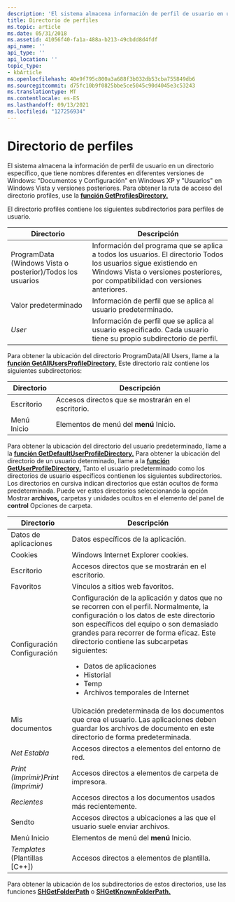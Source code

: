 ```yaml
---
description: 'El sistema almacena información de perfil de usuario en un directorio específico, que tiene nombres diferentes en distintas versiones de Windows: &\# 0034;Documents y Configuración&\# 0034; en Windows XP y &\# 0034; Los&\# 0034; en Windows Vista y versiones posteriores.'
title: Directorio de perfiles
ms.topic: article
ms.date: 05/31/2018
ms.assetid: 41056f40-fa1a-488a-b213-49cbdd8d4fdf
api_name: ''
api_type: ''
api_location: ''
topic_type:
- kbArticle
ms.openlocfilehash: 40e9f795c800a3a688f3b032db53cba755849db6
ms.sourcegitcommit: d75fc10b9f0825bbe5ce5045c90d4045e3c53243
ms.translationtype: MT
ms.contentlocale: es-ES
ms.lasthandoff: 09/13/2021
ms.locfileid: "127256934"
---
```

# <a name="profiles-directory"></a>Directorio de perfiles

El sistema almacena la información de perfil de usuario en un directorio específico, que tiene nombres diferentes en diferentes versiones de Windows: "Documentos y Configuración" en Windows XP y "Usuarios" en Windows Vista y versiones posteriores. Para obtener la ruta de acceso del directorio profiles, use la [**función GetProfilesDirectory.**](/windows/desktop/api/Userenv/nf-userenv-getprofilesdirectorya)

El directorio profiles contiene los siguientes subdirectorios para perfiles de usuario.



| Directorio                                      | Descripción                                                                                                                                |
|------------------------------------------------|--------------------------------------------------------------------------------------------------------------------------------------------|
| ProgramData (Windows Vista o posterior)/Todos los usuarios | Información del programa que se aplica a todos los usuarios. El directorio Todos los usuarios sigue existiendo en Windows Vista o versiones posteriores, por compatibilidad con versiones anteriores. |
| Valor predeterminado                                        | Información de perfil que se aplica al usuario predeterminado.                                                                                      |
| *User*                                         | Información de perfil que se aplica al usuario especificado. Cada usuario tiene su propio subdirectorio de perfil.                                      |



 

Para obtener la ubicación del directorio ProgramData/All Users, llame a la [**función GetAllUsersProfileDirectory.**](/windows/desktop/api/Userenv/nf-userenv-getallusersprofiledirectorya) Este directorio raíz contiene los siguientes subdirectorios:



| Directorio  | Descripción                          |
|------------|--------------------------------------|
| Escritorio    | Accesos directos que se mostrarán en el escritorio. |
| Menú Inicio | Elementos de menú del **menú** Inicio.   |



 

Para obtener la ubicación del directorio del usuario predeterminado, llame a la [**función GetDefaultUserProfileDirectory.**](/windows/desktop/api/Userenv/nf-userenv-getdefaultuserprofiledirectorya) Para obtener la ubicación del directorio de un usuario determinado, llame a la [**función GetUserProfileDirectory.**](/windows/desktop/api/Userenv/nf-userenv-getuserprofiledirectorya) Tanto el usuario predeterminado como los directorios de usuario específicos contienen los siguientes subdirectorios. Los directorios en cursiva indican directorios que están ocultos de forma predeterminada. Puede ver estos directorios seleccionando la opción Mostrar **archivos,** carpetas y unidades ocultos en el elemento del panel de **control** Opciones de carpeta.




| Directorio | Descripción | 
|-----------|-------------|
| Datos de aplicaciones | Datos específicos de la aplicación. | 
| Cookies | Windows Internet Explorer cookies. | 
| Escritorio | Accesos directos que se mostrarán en el escritorio. | 
| Favoritos | Vínculos a sitios web favoritos. | 
| Configuración Configuración | Configuración de la aplicación y datos que no se recorren con el perfil. Normalmente, la configuración o los datos de este directorio son específicos del equipo o son demasiado grandes para recorrer de forma eficaz. Este directorio contiene las subcarpetas siguientes:<ul><li>Datos de aplicaciones</li><li>Historial</li><li>Temp</li><li>Archivos temporales de Internet</li></ul> | 
| Mis documentos | Ubicación predeterminada de los documentos que crea el usuario. Las aplicaciones deben guardar los archivos de documento en este directorio de forma predeterminada. | 
| <em>Net Establa</em> | Accesos directos a elementos del entorno de red. | 
| <em>Print (Imprimir)Print (Imprimir)</em> | Accesos directos a elementos de carpeta de impresora. | 
| <em>Recientes</em> | Accesos directos a los documentos usados más recientemente. | 
| Sendto | Accesos directos a ubicaciones a las que el usuario suele enviar archivos. | 
| Menú Inicio | Elementos de menú del <strong>menú</strong> Inicio. | 
| <em>Templates</em> (Plantillas [C++]) | Accesos directos a elementos de plantilla. | 




 

Para obtener la ubicación de los subdirectorios de estos directorios, use las funciones [**SHGetFolderPath**](/windows/desktop/api/shlobj_core/nf-shlobj_core-shgetfolderpatha) o [**SHGetKnownFolderPath.**](/windows/desktop/api/shlobj_core/nf-shlobj_core-shgetknownfolderpath)

 

 



